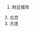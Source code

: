 1. 附近城市
  <div name="airvisual_widget" key="n5oqp6fJ49dyfaKec"></div>
  <script type="text/javascript" src="https://www.airvisual.com/scripts/widget_v2.0.js"></script>
2. 北京
  <div name="airvisual_widget" key="pSrEPsLZKAogXYc4L"></div>
  <script type="text/javascript" src="https://www.airvisual.com/scripts/widget_v2.0.js"></script>
3. 大连
  <div name="airvisual_widget" key="7qXzGhRZpF9Xp2s2A"></div>
  <script type="text/javascript" src="https://www.airvisual.com/scripts/widget_v2.0.js"></script>
